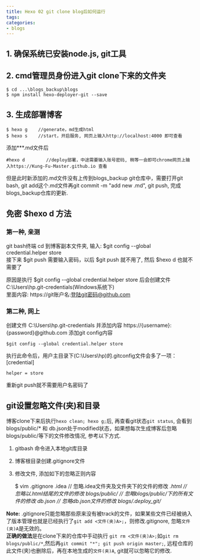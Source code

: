 ```yaml
---
title: Hexo 02 git clone blog后如何运行
tags:
categories:
- blogs
---
```


## **1. 确保系统已安装node.js, git工具**

## **2. cmd管理员身份进入git clone下来的文件夹**

	$ cd ...\blogs_backup\blogs
	$ npm install hexo-deployer-git --save
## **3. 生成部署博客**

	$ hexo g    //generate，md生成html
	$ hexo s    //start，开启服务, 网页上输入http://localhost:4000 即可查看
添加***.md文件后

	#hexo d        //deploy部署，中途需要输入账号密码, 稍等一会即可chrome网页上输入https://Kung-Fu-Master.github.io 查看
但是此时新添加的.md文件没有上传到blogs_backup git仓库中，需要打开git bash, git add这个.md文件再git commit -m "add new .md", git push, 完成blogs_backup仓库的更新.

## **免密 $hexo d 方法**
### **第一种, 亲测**
git bash终端 cd 到博客副本文件夹, 输入: $git config --global credential.helper store  
接下来 $git push 需要输入密码，以后 $git push 就不用了, 然后 $hexo d 也就不需要了  

原因是执行 $git config --global credential.helper store 后会创建文件 C:\Users\hp\.git-credentials(Windows系统下)  
里面内容: https://git账户名:登陆git密码@github.com  
### **第二种, 网上**
创建文件 C:\Users\hp\.git-credentials 并添加内容 https://{username}:{password}@github.com
添加git config内容

	$git config --global credential.helper store
执行此命令后，用户主目录下(C:\Users\hp\)的.gitconfig文件会多了一项：[credential]

	helper = store
重新git push就不需要用户名密码了

## **git设置忽略文件(夹)和目录**
博客clone下来后执行`hexo clean; hexo g;`后, 再查看git状态`git status`, 会看到blogs/public/* 和 db.json处于modified状态，如果想每次生成博客后忽略 blogs/public/等下的文件修改情况, 参考以下方式.  
1. gitbash 命令进入本地git库目录
2. 博客根目录创建.gitignore文件
3. 修改文件, 添加如下的忽略正则内容


	$ vim .gitignore
	.idea			// 忽略.idea文件夹及文件夹下的文件的修改
	*.html			// 忽略以.html结尾的文件的修改
	blogs/public/	// 忽略blogs/public/下的所有文件的修改
	db.json			// 忽略db.json文件的修改
	blogs/.deploy_git/*

**Note:** .gitignore只能忽略那些原来没有被track的文件，如果某些文件已经被纳入了版本管理也就是已经执行了`git add <文件(夹)A>;`，则修改.gitignore, 忽略`文件(夹)A`是无效的。  
**正确的做法**是在clone下来的仓库中手动执行 `git rm <文件(夹)A>;`如`git rm blogs/public/*`,然后再`git commit "*"; git push origin master;`, 远程仓库的此文件(夹)也删除后，再在本地生成的`文件(夹)A`, git就可以忽略它的修改.  
